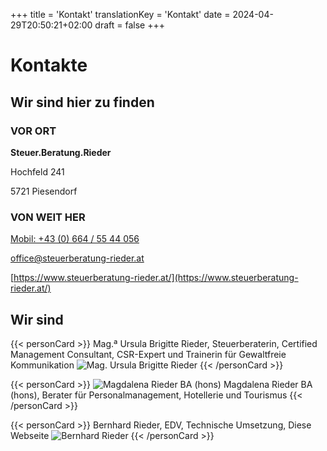 +++
title = 'Kontakt'
translationKey = 'Kontakt'
date = 2024-04-29T20:50:21+02:00
draft = false
+++

# Kontakte

## Wir sind hier zu finden

### VOR ORT

**Steuer.Beratung.Rieder**

Hochfeld 241

5721 Piesendorf

### VON WEIT HER



[Mobil: +43 (0) 664 / 55 44 056](tel:+436645544056)

[office@steuerberatung-rieder.at](mailto:office@steuerberatung-rieder.at)

[https://www.steuerberatung-rieder.at/](https://www.steuerberatung-rieder.at/)

## Wir sind

{{< personCard >}}
Mag.ª Ursula Brigitte Rieder, Steuerberaterin, Certified Management Consultant, CSR-Expert und Trainerin für Gewaltfreie Kommunikation
![Mag. Ursula Brigitte Rieder](/img/UschiBild_unbearbeitet_KJA_6614_(Mittel).jpg)
{{< /personCard >}}

{{< personCard >}}
![Magdalena Rieder BA (hons)](/img/MagdalenaBild_unbearbeitet_DSC_1450_(Mittel).JPG)
Magdalena Rieder BA (hons), Berater für Personalmanagement, Hotellerie und Tourismus
{{< /personCard >}}

{{< personCard >}}
Bernhard Rieder, EDV, Technische Umsetzung, Diese Webseite
![Bernhard Rieder](/img/BernhardBild_unbearbeitet_KJB_8272_(Mittel).JPG)
{{< /personCard >}}
